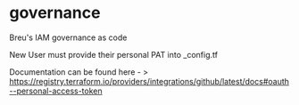 # governance
Breu's IAM governance as code


New User must provide their personal PAT into _config.tf

Documentation can be found here - > https://registry.terraform.io/providers/integrations/github/latest/docs#oauth--personal-access-token

